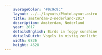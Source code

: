 ```yaml
---
    averageColor: "#9c9c9c"
    layout: ../../layouts/PhotoLayout.astro
    title: amsterdam-2-nederland-2017
    description: Amsterdam, Nederland
    year: 2017
    detailsEnglish: Birds in foggy sunshine
    detailsDutch: Vogels in mistig zonlicht
    width: 6836
    height: 4528
---
```

